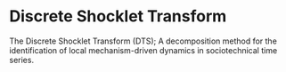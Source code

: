 # Discrete Shocklet Transform

The Discrete Shocklet Transform (DTS); A decomposition method for the identification of local
mechanism-driven dynamics in sociotechnical time series.